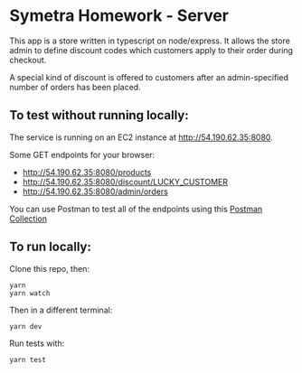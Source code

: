 # Symetra Homework - Server

This app is a store written in typescript on node/express. It allows the store admin to define discount codes which customers apply to their order during checkout.

A special kind of discount is offered to customers after an admin-specified number of orders has been placed.

## To test without running locally:

The service is running on an EC2 instance at http://54.190.62.35:8080.

Some GET endpoints for your browser:

- http://54.190.62.35:8080/products
- http://54.190.62.35:8080/discount/LUCKY_CUSTOMER
- http://54.190.62.35:8080/admin/orders

You can use Postman to test all of the endpoints using this [Postman Collection](postman_collection.json)

## To run locally:

Clone this repo, then:

```
yarn
yarn watch
```

Then in a different terminal:

```
yarn dev
```

Run tests with:

```
yarn test
```
